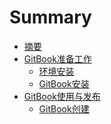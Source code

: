 # Summary

* [摘要](README.md)
* [GitBook准备工作]()
    * [环境安装](install/environment.md)
    * [GitBook安装](install/install.md)
* [GitBook使用与发布]()
	* [GitBook创建](use/init.md)

